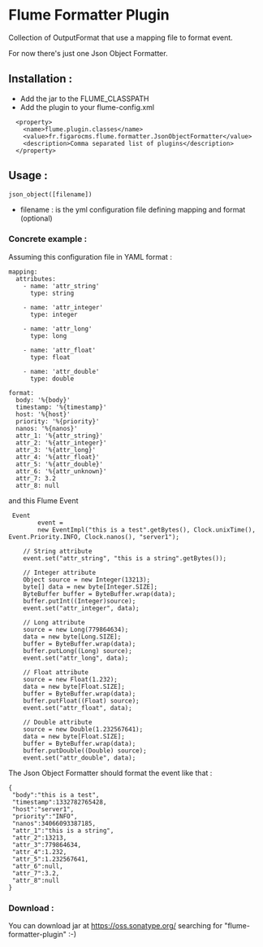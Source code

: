 # Flume Formatter Plugin

Collection of OutputFormat that use a mapping file to format event.

For now there's just one Json Object Formatter.

## Installation :

 * Add the jar to the FLUME_CLASSPATH
 * Add the plugin to your flume-config.xml

```
  <property>
    <name>flume.plugin.classes</name>                                         
    <value>fr.figarocms.flume.formatter.JsonObjectFormatter</value>
    <description>Comma separated list of plugins</description>
  </property>
```

## Usage :

```
json_object([filename])
```
 * filename : is the yml configuration file defining mapping and format (optional)


### Concrete example :

Assuming this configuration file in YAML format :

```
mapping:
  attributes:
    - name: 'attr_string'
      type: string

    - name: 'attr_integer'
      type: integer

    - name: 'attr_long'
      type: long

    - name: 'attr_float'
      type: float

    - name: 'attr_double'
      type: double

format:
  body: '%{body}'
  timestamp: '%{timestamp}'
  host: '%{host}'
  priority: '%{priority}'
  nanos: '%{nanos}'
  attr_1: '%{attr_string}'
  attr_2: '%{attr_integer}'
  attr_3: '%{attr_long}'
  attr_4: '%{attr_float}'
  attr_5: '%{attr_double}'
  attr_6: '%{attr_unknown}'
  attr_7: 3.2
  attr_8: null
```

and this Flume Event

```
 Event
        event =
        new EventImpl("this is a test".getBytes(), Clock.unixTime(), Event.Priority.INFO, Clock.nanos(), "server1");

    // String attribute
    event.set("attr_string", "this is a string".getBytes());

    // Integer attribute
    Object source = new Integer(13213);
    byte[] data = new byte[Integer.SIZE];
    ByteBuffer buffer = ByteBuffer.wrap(data);
    buffer.putInt((Integer)source);
    event.set("attr_integer", data);

    // Long attribute
    source = new Long(779864634);
    data = new byte[Long.SIZE];
    buffer = ByteBuffer.wrap(data);
    buffer.putLong((Long) source);
    event.set("attr_long", data);

    // Float attribute
    source = new Float(1.232);
    data = new byte[Float.SIZE];
    buffer = ByteBuffer.wrap(data);
    buffer.putFloat((Float) source);
    event.set("attr_float", data);

    // Double attribute
    source = new Double(1.232567641);
    data = new byte[Float.SIZE];
    buffer = ByteBuffer.wrap(data);
    buffer.putDouble((Double) source);
    event.set("attr_double", data);

```

The Json Object Formatter should format the event like that :

```
{
 "body":"this is a test",
 "timestamp":1332782765428,
 "host":"server1",
 "priority":"INFO",
 "nanos":34066093387185,
 "attr_1":"this is a string",
 "attr_2":13213,
 "attr_3":779864634,
 "attr_4":1.232,
 "attr_5":1.232567641,
 "attr_6":null,
 "attr_7":3.2,
 "attr_8":null
}
```

### Download :

You can download jar at https://oss.sonatype.org/ searching for "flume-formatter-plugin" :-)

